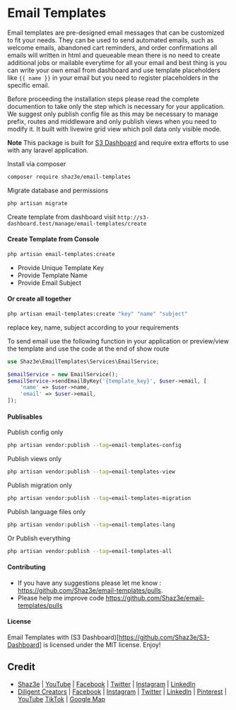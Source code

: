 # Email Templates

Email templates are pre-designed email messages that can be customized to fit your needs. They can be used to send automated emails, such as welcome emails, abandoned cart reminders, and order confirmations all emails will written in html and queueable mean there is no need to create additional jobs or mailable everytime for all your email and best thing is you can write your own email from dashboard and use template placeholders like `{{ name }}` in your email but you need to register placeholders in the specific email.

Before proceeding the installation steps please read the complete documention to take only the step which is necessary for your application. We suggest only publish config file as this may be necessary to manage prefix, routes and middleware and only publish views when you need to modify it. It built with livewire grid view which poll data only visible mode.

**Note**
This package is built for [S3 Dashboard](https://github.com/Shaz3e/S3-Dashboard) and require extra efforts to use with any laravel application.

Install via composer

```bash
composer require shaz3e/email-templates
```

Migrate database and permissions

```bash
php artisan migrate
```

Create template from dashboard visit `http://s3-dashboard.test/manage/email-templates/create`

#### Create Template from Console

```bash
php artisan email-templates:create
```

-   Provide Unique Template Key
-   Provide Template Name
-   Provide Email Subject

#### Or create all together

```bash
php artisan email-templates:create "key" "name" "subject"
```

replace key, name, subject according to your requirements

To send email use the following function in your application or preview/view the template and use the code at the end of show route

```php
use Shaz3e\EmailTemplates\Services\EmailService;

$emailService = new EmailService();
$emailService->sendEmailByKey('{template_key}', $user->email, [
    'name' => $user->name,
    'email' => $user->email,
]);
```

#### Publisables

Publish config only

```bash
php artisan vendor:publish --tag=email-templates-config
```

Publish views only

```bash
php artisan vendor:publish --tag=email-templates-view
```

Publish migration only

```bash
php artisan vendor:publish --tag=email-templates-migration
```

Publish language files only

```bash
php artisan vendor:publish --tag=email-templates-lang
```

Or Publish everything

```bash
php artisan vendor:publish --tag=email-templates-all
```


#### Contributing

* If you have any suggestions please let me know : https://github.com/Shaz3e/email-templates/pulls.
* Please help me improve code https://github.com/Shaz3e/email-templates/pulls

#### License
Email Templates with (S3 Dashboard)[https://github.com/Shaz3e/S3-Dashboard] is licensed under the MIT license. Enjoy!

## Credit
* [Shaz3e](https://www.shaz3e.com) | [YouTube](https://www.youtube.com/@shaz3e) | [Facebook](https://www.facebook.com/shaz3e) | [Twitter](https://twitter.com/shaz3e) | [Instagram](https://www.instagram.com/shaz3e) | [LinkedIn](https://www.linkedin.com/in/shaz3e/)
* [Diligent Creators](https://www.diligentcreators.com) | [Facebook](https://www.facebook.com/diligentcreators) | [Instagram](https://www.instagram.com/diligentcreators/) | [Twitter](https://twitter.com/diligentcreator) | [LinkedIn](https://www.linkedin.com/company/diligentcreators/) | [Pinterest](https://www.pinterest.com/DiligentCreators/) | [YouTube](https://www.youtube.com/@diligentcreator) [TikTok](https://www.tiktok.com/@diligentcreators) | [Google Map](https://g.page/diligentcreators)
